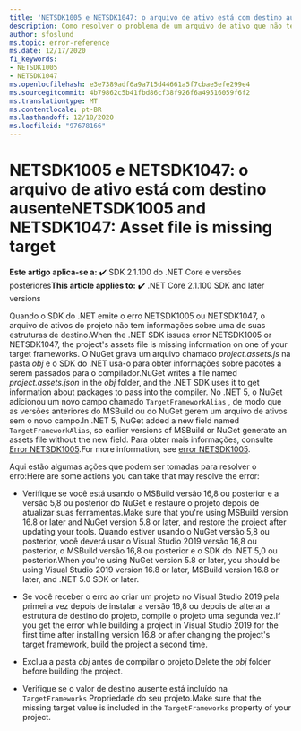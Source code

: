 ```yaml
---
title: 'NETSDK1005 e NETSDK1047: o arquivo de ativo está com destino ausente'
description: Como resolver o problema de um arquivo de ativo que não tem um destino.
author: sfoslund
ms.topic: error-reference
ms.date: 12/17/2020
f1_keywords:
- NETSDK1005
- NETSDK1047
ms.openlocfilehash: e3e7389adf6a9a715d44661a5f7cbae5efe299e4
ms.sourcegitcommit: 4b79862c5b41fbd86cf38f926f6a49516059f6f2
ms.translationtype: MT
ms.contentlocale: pt-BR
ms.lasthandoff: 12/18/2020
ms.locfileid: "97678166"
---
```

# <a name="netsdk1005-and-netsdk1047-asset-file-is-missing-target"></a><span data-ttu-id="018c6-103">NETSDK1005 e NETSDK1047: o arquivo de ativo está com destino ausente</span><span class="sxs-lookup"><span data-stu-id="018c6-103">NETSDK1005 and NETSDK1047: Asset file is missing target</span></span>

<span data-ttu-id="018c6-104">**Este artigo aplica-se a:** ✔️ SDK 2.1.100 do .NET Core e versões posteriores</span><span class="sxs-lookup"><span data-stu-id="018c6-104">**This article applies to:** ✔️ .NET Core 2.1.100 SDK and later versions</span></span>

<span data-ttu-id="018c6-105">Quando o SDK do .NET emite o erro NETSDK1005 ou NETSDK1047, o arquivo de ativos do projeto não tem informações sobre uma de suas estruturas de destino.</span><span class="sxs-lookup"><span data-stu-id="018c6-105">When the .NET SDK issues error NETSDK1005 or NETSDK1047, the project's assets file is missing information on one of your target frameworks.</span></span> <span data-ttu-id="018c6-106">O NuGet grava um arquivo chamado *project.assets.js* na pasta *obj* e o SDK do .NET usa-o para obter informações sobre pacotes a serem passados para o compilador.</span><span class="sxs-lookup"><span data-stu-id="018c6-106">NuGet writes a file named *project.assets.json* in the *obj* folder, and the .NET SDK uses it to get information about packages to pass into the compiler.</span></span> <span data-ttu-id="018c6-107">No .NET 5, o NuGet adicionou um novo campo chamado `TargetFrameworkAlias` , de modo que as versões anteriores do MSBuild ou do NuGet gerem um arquivo de ativos sem o novo campo.</span><span class="sxs-lookup"><span data-stu-id="018c6-107">In .NET 5, NuGet added a new field named `TargetFrameworkAlias`, so earlier versions of MSBuild or NuGet generate an assets file without the new field.</span></span> <span data-ttu-id="018c6-108">Para obter mais informações, consulte [Error NETSDK1005](https://developercommunity.visualstudio.com/content/problem/1248649/error-netsdk1005-assets-file-projectassetsjson-doe.html).</span><span class="sxs-lookup"><span data-stu-id="018c6-108">For more information, see [error NETSDK1005](https://developercommunity.visualstudio.com/content/problem/1248649/error-netsdk1005-assets-file-projectassetsjson-doe.html).</span></span>

<span data-ttu-id="018c6-109">Aqui estão algumas ações que podem ser tomadas para resolver o erro:</span><span class="sxs-lookup"><span data-stu-id="018c6-109">Here are some actions you can take that may resolve the error:</span></span>

* <span data-ttu-id="018c6-110">Verifique se você está usando o MSBuild versão 16,8 ou posterior e a versão 5,8 ou posterior do NuGet e restaure o projeto depois de atualizar suas ferramentas.</span><span class="sxs-lookup"><span data-stu-id="018c6-110">Make sure that you're using MSBuild version 16.8 or later and NuGet version 5.8 or later, and restore the project after updating your tools.</span></span> <span data-ttu-id="018c6-111">Quando estiver usando o NuGet versão 5,8 ou posterior, você deverá usar o Visual Studio 2019 versão 16,8 ou posterior, o MSBuild versão 16,8 ou posterior e o SDK do .NET 5,0 ou posterior.</span><span class="sxs-lookup"><span data-stu-id="018c6-111">When you're using NuGet version 5.8 or later, you should be using Visual Studio 2019 version 16.8 or later, MSBuild version 16.8 or later, and .NET 5.0 SDK or later.</span></span>

* <span data-ttu-id="018c6-112">Se você receber o erro ao criar um projeto no Visual Studio 2019 pela primeira vez depois de instalar a versão 16,8 ou depois de alterar a estrutura de destino do projeto, compile o projeto uma segunda vez.</span><span class="sxs-lookup"><span data-stu-id="018c6-112">If you get the error while building a project in Visual Studio 2019 for the first time after installing version 16.8 or after changing the project's target framework, build the project a second time.</span></span>

* <span data-ttu-id="018c6-113">Exclua a pasta *obj* antes de compilar o projeto.</span><span class="sxs-lookup"><span data-stu-id="018c6-113">Delete the *obj* folder before building the project.</span></span>

* <span data-ttu-id="018c6-114">Verifique se o valor de destino ausente está incluído na `TargetFrameworks` Propriedade do seu projeto.</span><span class="sxs-lookup"><span data-stu-id="018c6-114">Make sure that the missing target value is included in the `TargetFrameworks` property of your project.</span></span>
